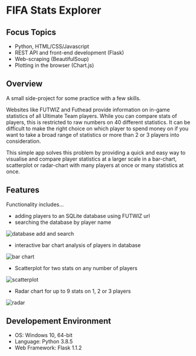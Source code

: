 # FIFA Stats Explorer

## Focus Topics
* Python, HTML/CSS/Javascript
* REST API and front-end development (Flask)
* Web-scraping (BeautifulSoup)
* Plotting in the browser (Chart.js)

## Overview
A small side-project for some practice with a few skills.

Websites like FUTWIZ and Futhead provide information on in-game statistics of all Ultimate Team players. While you can compare stats of players, this is restricted to raw numbers on 40 different statistics. It can be difficult to make the right choice on which player to spend money on if you want to take a broad range of statistics or more than 2 or 3 players into consideration.

This simple app solves this problem by providing a quick and easy way to visualise and compare player statistics at a larger scale in a bar-chart, scatterplot or radar-chart with many players at once or many statistics at once.

## Features
Functionality includes... 
* adding players to an SQLite database using FUTWIZ url
* searching the database by player name

![database add and search](https://media.giphy.com/media/VqjEtUBaBh0MT7Brm3/giphy.gif)

* interactive bar chart analysis of players in database 

![bar chart](https://media.giphy.com/media/a3nJPz5dCimEGnO6bi/giphy.gif)

* Scatterplot for two stats on any number of players

![scatterplot](https://media.giphy.com/media/VAdQxe2uKxFEg7FNJ8/giphy.gif)

* Radar chart for up to 9 stats on 1, 2 or 3 players

![radar](https://media.giphy.com/media/xQTFCWC88QsM0LjheD/giphy.gif)

## Developement Environment
* OS: Windows 10, 64-bit
* Language: Python 3.8.5
* Web Framework: Flask 1.1.2
